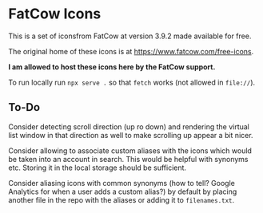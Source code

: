 # FatCow Icons

This is a set of iconsfrom FatCow at version 3.9.2 made available for free.

The original home of these icons is at https://www.fatcow.com/free-icons.

**I am allowed to host these icons here by the FatCow support.**

To run locally run `npx serve .` so that `fetch` works (not allowed in `file://`).

## To-Do

Consider detecting scroll direction (up ro down) and rendering the virtual list
window in that direction as well to make scrolling up appear a bit nicer.

Consider allowing to associate custom aliases with the icons which would be taken
into an account in search. This would be helpful with synonyms etc. Storing it
in the local storage should be sufficient.

Consider aliasing icons with common synonyms (how to tell? Google Analytics for
when a user adds a custom alias?) by default by placing another file in the repo
with the aliases or adding it to `filenames.txt`.
